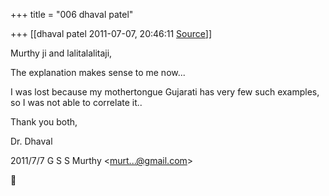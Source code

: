 +++
title = "006 dhaval patel"

+++
[[dhaval patel	2011-07-07, 20:46:11 [Source](https://groups.google.com/g/samskrita/c/yZCYttQRKF8)]]



Murthy ji and lalitalalitaji,

The explanation makes sense to me now...

I was lost because my mothertongue Gujarati has very few such examples, so I was not able to correlate it..

Thank you both,

  

Dr. Dhaval  
  

2011/7/7 G S S Murthy \<[murt...@gmail.com]()\>



